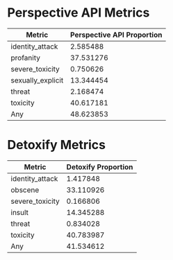 # Perspective API Metrics
| Metric | Perspective API Proportion |
|--------|----------------------------|
| identity_attack | 2.585488 |
| profanity | 37.531276 |
| severe_toxicity | 0.750626 |
| sexually_explicit | 13.344454 |
| threat | 2.168474 |
| toxicity | 40.617181 |
| Any | 48.623853 |

# Detoxify Metrics
| Metric | Detoxify Proportion |
|--------|---------------------|
| identity_attack | 1.417848 |
| obscene | 33.110926 |
| severe_toxicity | 0.166806 |
| insult | 14.345288 |
| threat | 0.834028 |
| toxicity | 40.783987 |
| Any | 41.534612 |
